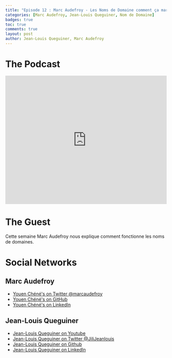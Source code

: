 ```yaml
---
title: "Episode 12 : Marc Audefroy - Les Noms de Domaine comment ça marche ?"
categories: [Marc Audefroy, Jean-Louis Queguiner, Nom de Domaine]
badges: true
toc: true
comments: true
layout: post
author: Jean-Louis Queguiner, Marc Audefroy
---
```


# The Podcast

<iframe src="https://widget.spreaker.com/player?episode_id=16721790&theme=light&autoplay=false&playlist=false&cover_image_url=https%3A%2F%2Fd3wo5wojvuv7l.cloudfront.net%2Fimages.spreaker.com%2Foriginal%2F7a3995c37bb49670550a292596744393.jpg" width="100%" height="400px" frameborder="0"></iframe>

# The Guest
Cette semaine Marc Audefroy nous explique comment fonctionne les noms de domaines.

# Social Networks

## Marc Audefroy
- [Youen Chéné's on Twitter @marcaudefroy](https://twitter.com/marcaudefroy)
- [Youen Chéné's on GitHub](https://github.com/marcaudefroy)
- [Youen Chéné's on LinkedIn](https://www.linkedin.com/in/marc-audefroy-b62b9b36/)

## Jean-Louis Queguiner
- [Jean-Louis Queguiner on Youtube](https://www.youtube.com/channel/UCVso5UVvQeGAuwbksmA95iA)
- [Jean-Louis Queguiner on Twitter @JiliJeanlouis](https://twitter.com/JiliJeanlouis)
- [Jean-Louis Queguiner on Github](https://github.com/jqueguiner)
- [Jean-Louis Queguiner on LinkedIn](https://fr.linkedin.com/in/jlqueguiner)
